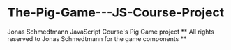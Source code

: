 # The-Pig-Game---JS-Course-Project
Jonas Schmedtmann JavaScript Course's Pig Game project ** All rights reserved to Jonas Schmedtmann for the game components **
